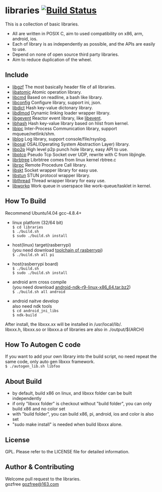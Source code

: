 libraries [![Build Status](https://travis-ci.org/gozfree/libraries.svg?branch=master)](https://travis-ci.org/gozfree/libraries)
=========
This is a collection of basic libraries.
* All are written in POSIX C, aim to used compatibility on x86, arm, android, ios.
* Each of library is as independently as possible, and the APIs are easily to use.
* Depend on none of open source third party libraries.
* Aim to reduce duplication of the wheel.

## Include

  * [libgzf](https://github.com/gozfree/libraries/tree/master/libgzf) The most basically header file of all libraries.
  * [libatomic](https://github.com/gozfree/libraries/tree/master/libatomic) Atomic operation library.
  * [libcmd](https://github.com/gozfree/libraries/tree/master/libcmd) Based on readline, a bash like library.
  * [libconfig](https://github.com/gozfree/libraries/tree/master/libconfig) Configure library, support ini, json.
  * [libdict](https://github.com/gozfree/libraries/tree/master/libdict) Hash key-value dictonary library.
  * [libdlmod](https://github.com/gozfree/libraries/tree/master/libdlmod) Dynamic linking loader wrapper library.
  * [libgevent](https://github.com/gozfree/libraries/tree/master/libgevent) Reactor event library, like
   [libevent](https://github.com/libevent/libevent).
  * [libhash](https://github.com/gozfree/libraries/tree/master/libhash) Hash key-value library based on hlist from kernel.
  * [libipc](https://github.com/gozfree/libraries/tree/master/libipc) Inter-Process Communication library, support mqueue/netlink/shm.
  * [liblog](https://github.com/gozfree/libraries/tree/master/liblog) Log library, support console/file/rsyslog.
  * [libosal](https://github.com/gozfree/libraries/tree/master/libosal) OSAL(Operating System Abstraction Layer) library.
  * [libp2p](https://github.com/gozfree/libraries/tree/master/libp2p) High level p2p punch hole library, easy API to use.
  * [libptcp](https://github.com/gozfree/libraries/tree/master/libptcp) Pseudo Tcp Socket over UDP, rewrite with C from libjingle.
  * [librbtree](https://github.com/gozfree/libraries/tree/master/librbtree) Librbtree comes from linux kernel rbtree.c
  * [librpc](https://github.com/gozfree/libraries/tree/master/librpc) Remote Procedure Call library.
  * [libskt](https://github.com/gozfree/libraries/tree/master/libskt) Socket wrapper library for easy use.
  * [libstun](https://github.com/gozfree/libraries/tree/master/libstun) STUN protocol wrapper library.
  * [libthread](https://github.com/gozfree/libraries/tree/master/libthread) Thread wrapper library for easy use.
  * [libworkq](https://github.com/gozfree/libraries/tree/master/libworkq) Work queue in userspace like work-queue/tasklet in kernel.

## How To Build
Recommend Ubuntu14.04 gcc-4.8.4+
  * linux platform (32/64 bit)  
   `$ cd libraries`  
   `$ ./build.sh`  
   `$ sudo ./build.sh install`

  * host(linux) target(rasberrypi)  
    (you need download [toolchain of rasberrypi](https://github.com/raspberrypi/tools.git))  
   `$ ./build.sh all pi`

  * host(rasberrypi board)  
   `$ ./build.sh`  
   `$ sudo ./build.sh install`  

  * android arm cross compile  
   (you need download [android-ndk-r9-linux-x86_64.tar.bz2](http://dl.google.com/android/ndk/android-ndk-r9-linux-x86_64.tar.bz2))  
   `$ ./build.sh all android`  

  * android naitve develop  
    also need ndk tools  
   `$ cd android_jni_libs`  
   `$ ndk-build`  

   After install, the libxxx.xx will be installed in /usr/local/lib/.  
   libxxx.h, libxxx.so or libxxx.a of libraries are also in ./output/$(ARCH)  

## How To Autogen C code
   If you want to add your own library into the build script, no need repeat the same code, only auto gen libxxx framework.  
  `$ ./autogen_lib.sh libfoo`

## About Build
  * by default, build x86 on linux, and libxxx folder can be built independently
  * if only "libxxx folder" is checkout without "build folder", you can only build x86 and no color set
  * with "build folder", you can build x86, pi, android, ios and color is also set
  * "sudo make install" is needed when build libxxx alone.

## License
GPL. Please refer to the LICENSE file for detailed information.

## Author & Contributing
Welcome pull request to the libraries.  
gozfree <gozfree@163.com>

